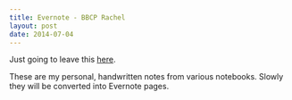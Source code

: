 ```yaml
---
title: Evernote - BBCP Rachel  
layout: post
date: 2014-07-04
---
```


Just going to leave this [here][evernote]. 

These are my personal, handwritten notes from various notebooks. Slowly
they will be converted into Evernote pages.

[evernote]: http://glidesu.github.io/evernote/bbcp/index.html "Evernote" 
